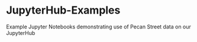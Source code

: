 # JupyterHub-Examples
Example Jupyter Notebooks demonstrating use of Pecan Street data on our JupyterHub

